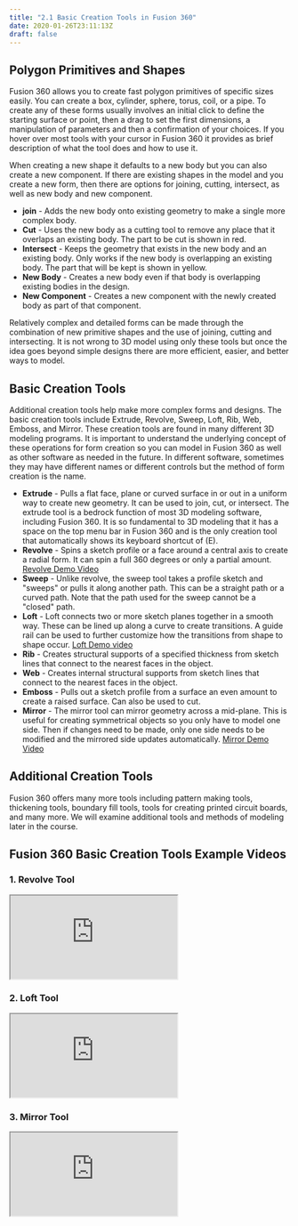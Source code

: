 ```yaml
---
title: "2.1 Basic Creation Tools in Fusion 360"
date: 2020-01-26T23:11:13Z
draft: false
---
```


## Polygon Primitives and Shapes

Fusion 360 allows you to create fast polygon primitives of specific sizes easily. You can create a box, cylinder, sphere, torus, coil, or a pipe. To create any of these forms usually involves an initial click to define the starting surface or point, then a drag to set the first dimensions, a manipulation of parameters and then a confirmation of your choices. If you hover over most tools with your cursor in Fusion 360 it provides as brief description of what the tool does and how to use it.

When creating a new shape it defaults to a new body but you can also create a new component. If there are existing shapes in the model and you create a new form, then there are options for joining, cutting, intersect, as well as new body and new component.

- **join** - Adds the new body onto existing geometry to make a single more complex body.
- **Cut** - Uses the new body as a cutting tool to remove any place that it overlaps an existing body. The part to be cut is shown in red.
- **Intersect** - Keeps the geometry that exists in the new body and an existing body. Only works if the new body is overlapping an existing body. The part that will be kept is shown in yellow.
- **New Body** - Creates a new body even if that body is overlapping existing bodies in the design.
- **New Component** - Creates a new component with the newly created body as part of that component.

Relatively complex and detailed forms can be made through the combination of new primitive shapes and the use of joining, cutting and intersecting. It is not wrong to 3D model using only these tools but once the idea goes beyond simple designs there are more efficient, easier, and better ways to model.

## Basic Creation Tools

Additional creation tools help make more complex forms and designs. The basic creation tools include Extrude, Revolve, Sweep, Loft, Rib, Web, Emboss, and Mirror. These creation tools are found in many different 3D modeling programs. It is important to understand the underlying concept of these operations for form creation so you can model in Fusion 360 as well as other software as needed in the future. In different software, sometimes they may have different names or different controls but the method of form creation is the name.

- **Extrude** - Pulls a flat face, plane or curved surface in or out in a uniform way to create new geometry. It can be used to join, cut, or intersect. The extrude tool is a bedrock function of most 3D modeling software, including Fusion 360. It is so fundamental to 3D modeling that it has a space on the top menu bar in Fusion 360 and is the only creation tool that automatically shows its keyboard shortcut of (E).
- **Revolve** - Spins a sketch profile or a face around a central axis to create a radial form. It can spin a full 360 degrees or only a partial amount. [Revolve Demo Video](https://youtu.be/VzossdZbGtk)
- **Sweep** - Unlike revolve, the sweep tool takes a profile sketch and "sweeps" or pulls it along another path. This can be a straight path or a curved path. Note that the path used for the sweep cannot be a "closed" path.
- **Loft** - Loft connects two or more sketch planes together in a smooth way. These can be lined up along a curve to create transitions. A guide rail can be used to further customize how the transitions from shape to shape occur. [Loft Demo video](https://youtu.be/OTBZuSGG6bc)
- **Rib** - Creates structural supports of a specified thickness from sketch lines that connect to the nearest faces in the object.
- **Web** - Creates internal structural supports from sketch lines that connect to the nearest faces in the object.
- **Emboss** - Pulls out a sketch profile from a surface an even amount to create a raised surface. Can also be used to cut.
- **Mirror** - The mirror tool can mirror geometry across a mid-plane. This is useful for creating symmetrical objects so you only have to model one side. Then if changes need to be made, only one side needs to be modified and the mirrored side updates automatically. [Mirror Demo Video](https://youtu.be/vwCUjtsghdI)

## Additional Creation Tools

Fusion 360 offers many more tools including pattern making tools, thickening tools, boundary fill tools, tools for creating printed circuit boards, and many more. We will examine additional tools and methods of modeling later in the course.

## Fusion 360 Basic Creation Tools Example Videos

<div class="tutorial-video-grid">

<div class="video-card">

### 1. Revolve Tool

<div class="iframe-16-9-container"><iframe class="youTubeIframe" src="https://www.youtube.com/embed/VzossdZbGtk?rel=0" width="300" height="150" allowfullscreen="allowfullscreen"></iframe>
</div>
</div>

<div class="video-card">

### 2. Loft Tool

<div class="iframe-16-9-container"><iframe class="youTubeIframe" src="https://www.youtube.com/embed/OTBZuSGG6bc?rel=0" width="300" height="150" allowfullscreen="allowfullscreen"></iframe>
</div>
</div>

<div class="video-card">

### 3. Mirror Tool

<div class="iframe-16-9-container"><iframe class="youTubeIframe" src="https://www.youtube.com/embed/vwCUjtsghdI?rel=0" width="300" height="150" allowfullscreen="allowfullscreen"></iframe>
</div>
</div>

</div>
